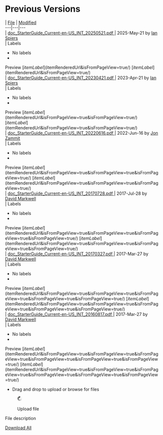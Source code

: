# Previous Versions

\| [File](display/DOCSTART/Previous+Versions) | [Modified](display/DOCSTART/Previous+Versions)\
\---|---|---\
\| [doc\_StarterGuide\_Current-en-US\_INT\_20250521.pdf ](download/attachments/28742871/doc_StarterGuide_Current-en-US_INT_20250521.pdf)| 2025-May-21 by [Ian Spiers](display/~ispiers/)\
\| Labels

* No labels
*

Preview [$itemLabel]($itemRenderedUrl\&isFromPageView=true/) [$itemLabel]($itemRenderedUrl\&isFromPageView=true/)\
\| [doc\_StarterGuide\_Current-en-US\_INT\_20230421.pdf ](download/attachments/28742871/doc_StarterGuide_Current-en-US_INT_20230421.pdf)| 2023-Apr-21 by [Ian Spiers](display/~ispiers/)\
\| Labels

* No labels
*

Preview [$itemLabel]($itemRenderedUrl\&isFromPageView=true\&isFromPageView=true/) [$itemLabel]($itemRenderedUrl\&isFromPageView=true\&isFromPageView=true/)\
\| [doc\_StarterGuide\_Current-en-US\_INT\_20220616.pdf ](download/attachments/28742871/doc_StarterGuide_Current-en-US_INT_20220616.pdf)| 2022-Jun-16 by [Jon Zammit](display/~jzammit/)\
\| Labels

* No labels
*

Preview [$itemLabel]($itemRenderedUrl\&isFromPageView=true\&isFromPageView=true\&isFromPageView=true/) [$itemLabel]($itemRenderedUrl\&isFromPageView=true\&isFromPageView=true\&isFromPageView=true/)\
\| [doc\_StarterGuide\_Current-en-US\_INT\_20170728.pdf ](download/attachments/28742871/doc_StarterGuide_Current-en-US_INT_20170728.pdf)| 2017-Jul-28 by [David Markwell](display/~dmarkwell/)\
\| Labels

* No labels
*

Preview [$itemLabel]($itemRenderedUrl\&isFromPageView=true\&isFromPageView=true\&isFromPageView=true\&isFromPageView=true/) [$itemLabel]($itemRenderedUrl\&isFromPageView=true\&isFromPageView=true\&isFromPageView=true\&isFromPageView=true/)\
\| [doc\_StarterGuide\_Current-en-US\_INT\_20170327.pdf ](download/attachments/28742871/doc_StarterGuide_Current-en-US_INT_20170327.pdf)| 2017-Mar-27 by [David Markwell](display/~dmarkwell/)\
\| Labels

* No labels
*

Preview [$itemLabel]($itemRenderedUrl\&isFromPageView=true\&isFromPageView=true\&isFromPageView=true\&isFromPageView=true\&isFromPageView=true/) [$itemLabel]($itemRenderedUrl\&isFromPageView=true\&isFromPageView=true\&isFromPageView=true\&isFromPageView=true\&isFromPageView=true/)\
\| [doc\_StarterGuide\_Current-en-US\_INT\_20160817.pdf ](download/attachments/28742871/doc_StarterGuide_Current-en-US_INT_20160817.pdf)| 2017-Mar-27 by [David Markwell](display/~dmarkwell/)\
\| Labels

* No labels
*

Preview [$itemLabel]($itemRenderedUrl\&isFromPageView=true\&isFromPageView=true\&isFromPageView=true\&isFromPageView=true\&isFromPageView=true\&isFromPageView=true/) [$itemLabel]($itemRenderedUrl\&isFromPageView=true\&isFromPageView=true\&isFromPageView=true\&isFromPageView=true\&isFromPageView=true\&isFromPageView=true/)

* Drag and drop to upload or browse for files

<figure><img src="images/wait.gif" alt=""><figcaption><p>Upload file</p></figcaption></figure>

File description

[Download All](pages/downloadallattachments.action)
